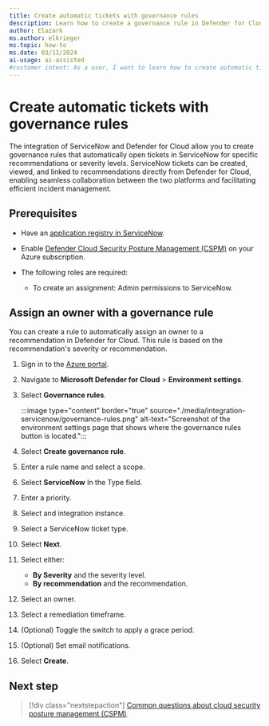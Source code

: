 ```yaml
---
title: Create automatic tickets with governance rules
description: Learn how to create a governance rule in Defender for Cloud that connects recommendations or severity levels to a specific owner.
author: Elazark
ms.author: elkrieger
ms.topic: how-to
ms.date: 03/11/2024
ai-usage: ai-assisted
#customer intent: As a user, I want to learn how to create automatic tickets using governance rules in Defender for Cloud that automatically assigns an owner to specific recommendation or a recommendation with a severity level in Defender for Cloud to my my ServiceNow account.
---
```


# Create automatic tickets with governance rules

The integration of ServiceNow and Defender for Cloud allow you to create governance rules that automatically open tickets in ServiceNow for specific recommendations or severity levels. ServiceNow tickets can be created, viewed, and linked to recommendations directly from Defender for Cloud, enabling seamless collaboration between the two platforms and facilitating efficient incident management.

## Prerequisites

- Have an [application registry in ServiceNow](https://docs.servicenow.com/bundle/utah-employee-service-management/page/product/meeting-extensibility/task/create-app-registry-meeting-extensibility.html).

- Enable [Defender Cloud Security Posture Management (CSPM)](tutorial-enable-cspm-plan.md) on your Azure subscription.

- The following roles are required:
  - To create an assignment:  Admin permissions to ServiceNow.

## Assign an owner with a governance rule

You can create a rule to automatically assign an owner to a recommendation in Defender for Cloud. This rule is based on the recommendation's severity or recommendation.

1. Sign in to the [Azure portal](https://portal.azure.com/).

1. Navigate to **Microsoft Defender for Cloud** > **Environment settings**.

1. Select **Governance rules**.

   :::image type="content" border="true" source="./media/integration-servicenow/governance-rules.png" alt-text="Screenshot of the environment settings page that shows where the governance rules button is located.":::

1. Select **Create governance rule**.

1. Enter a rule name and select a scope.

1. Select **ServiceNow** In the Type field.

1. Enter a priority.

1. Select and integration instance.

1. Select a ServiceNow ticket type.

1. Select **Next**.

1. Select either:
    - **By Severity** and the severity level.
    - **By recommendation** and the recommendation.

1. Select an owner.

1. Select a remediation timeframe.

1. (Optional) Toggle the switch to apply a grace period.

1. (Optional) Set email notifications.

1. Select **Create**.

## Next step

> [!div class="nextstepaction"]
> [Common questions about cloud security posture management (CSPM)](faq-cspm.yml).
